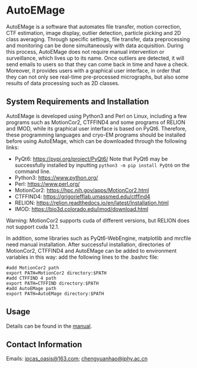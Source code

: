 # AutoEMage
AutoEMage is a software that automates file transfer, motion correction, CTF estimation, image display, outlier
detection, particle picking and 2D class averaging. Through specific settings, file transfer, data preprocessing
and monitoring can be done simultaneously with data acquisition. During this process, AutoEMage does not
require manual intervention or surveillance, which lives up to its name. Once outliers are detected, it will
send emails to users so that they can come back in time and have a check. Moreover, it provides users with a
graphical user interface, in order that they can not only see real-time pre-processed micrographs, but also some
results of data processing such as 2D classes.
## System Requirements and Installation
AutoEMage is developed using Python3 and Perl on Linux, including a few programs such as MotionCor2,
CTFFIND4 and some programs of RELION and IMOD, while its graphical user interface is based on PyQt6.
Therefore, these programming languages and cryo-EM programs should be installed before using AutoEMage,
which can be downloaded through the following links:
+ PyQt6: https://pypi.org/project/PyQt6/ Note that PyQt6 may be successfully installed by inputting
`python3 -m pip install PyQt6` on the command line.
+ Python3: https://www.python.org/
+ Perl: https://www.perl.org/
+ MotionCor2: https://hpc.nih.gov/apps/MotionCor2.html
+ CTFFIND4: https://grigoriefflab.umassmed.edu/ctffind4
+ RELION: https://relion.readthedocs.io/en/latest/Installation.html
+ IMOD: https://bio3d.colorado.edu/imod/download.html

Warning: MotionCor2 supports cuda of different versions, but RELION does not support cuda 12.1.

In addition, some libraries such as PyQt6-WebEngine, matplotlib and mrcfile need manual installation. After
successful installation, directories of MotionCor2, CTFFIND4 and AutoEMage can be added to environment
variables in this way: add the following lines to the .bashrc file:
```
#add MotionCor2 path
export PATH=MotionCor2 directory:$PATH
#add CTFFIND 4 path
export PATH=CTFFIND directory:$PATH
#add AutoEMage path
export PATH=AutoEMage directory:$PATH
```
## Usage
Details can be found in the [manual](autoemage_2023/manual_english.pdf).
## Contact Information
Emails: ipcas_oasis@163.com; chengyuanhao@iphy.ac.cn
